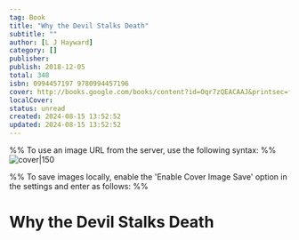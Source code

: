 ```yaml
---
tag: Book
title: "Why the Devil Stalks Death"
subtitle: ""
author: [L J Hayward]
category: []
publisher: 
publish: 2018-12-05
total: 348
isbn: 0994457197 9780994457196
cover: http://books.google.com/books/content?id=Oqr7zQEACAAJ&printsec=frontcover&img=1&zoom=1&source=gbs_api
localCover: 
status: unread
created: 2024-08-15 13:52:52
updated: 2024-08-15 13:52:52
---
```


%% To use an image URL from the server, use the following syntax: %%
![cover|150](http://books.google.com/books/content?id=Oqr7zQEACAAJ&printsec=frontcover&img=1&zoom=1&source=gbs_api)

%% To save images locally, enable the 'Enable Cover Image Save' option in the settings and enter as follows: %%


# Why the Devil Stalks Death